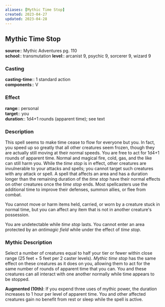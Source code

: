 ```yaml
---
aliases: [Mythic Time Stop]
created: 2023-04-27
updated: 2023-04-28
---
```


## Mythic Time Stop

**source**:: Mythic Adventures pg. 110  
**school**:: transmutation
**level**:: arcanist 9, psychic 9, sorcerer 9, wizard 9

### Casting

**casting-time**:: 1 standard action  
**components**:: V

### Effect

**range**:: personal  
**target**:: you  
**duration**:: 1d4+1 rounds (apparent time); see text

### Description

This spell seems to make time cease to flow for everyone but you. In fact, you speed up so greatly that all other creatures seem frozen, though they are actually still moving at their normal speeds. You are free to act for 1d4+1 rounds of apparent time. Normal and magical fire, cold, gas, and the like can still harm you. While the *time stop* is in effect, other creatures are invulnerable to your attacks and spells; you cannot target such creatures with any attack or spell. A spell that affects an area and has a duration longer than the remaining duration of the *time stop* have their normal effects on other creatures once the *time stop* ends. Most spellcasters use the additional time to improve their defenses, summon allies, or flee from combat.  
  
You cannot move or harm items held, carried, or worn by a creature stuck in normal time, but you can affect any item that is not in another creature's possession.  
  
You are undetectable while *time stop* lasts. You cannot enter an area protected by an *antimagic field* while under the effect of *time stop*.

### Mythic Description

Select a number of creatures equal to half your tier or fewer within close range (25 feet + 5 feet per 2 caster levels). *Mythic time stop* has the same effect on these creatures as it does on you, allowing them to act for the same number of rounds of apparent time that you can. You and these creatures can all interact with one another normally while time appears to be stopped.  
  
**Augmented (10th)**: If you expend three uses of mythic power, the duration increases to 1 hour per level of apparent time. You and other affected creatures gain no benefit from rest or sleep while the spell is active.
